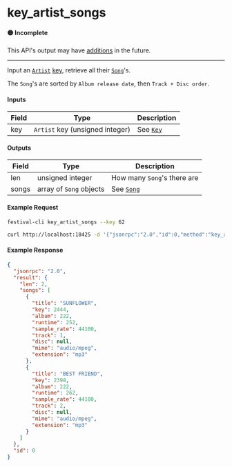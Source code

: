 # key_artist_songs

#### 🟡 Incomplete
This API's output may have [additions](../../api-stability/marker.md) in the future.

---

Input an [`Artist`](../../common-objects/artist.md) [key](../../common-objects/key.md), retrieve all their [`Song`](../../common-objects/song.md)'s.

The `Song`'s are sorted by `Album release date`, then `Track + Disc order`.

#### Inputs

| Field | Type                                           | Description |
|-------|------------------------------------------------|-------------|
| key   | `Artist` key (unsigned integer)                | See [`Key`](../../common-objects/key.md)

#### Outputs

| Field | Type                    | Description |
|-------|-------------------------|-------------|
| len   | unsigned integer        | How many `Song`'s there are
| songs | array of `Song` objects | See [`Song`](../../common-objects/song.md)

#### Example Request
```bash
festival-cli key_artist_songs --key 62
```
```bash
curl http://localhost:18425 -d '{"jsonrpc":"2.0","id":0,"method":"key_artist_songs","params":{"key":62}}'
```

#### Example Response
```json
{
  "jsonrpc": "2.0",
  "result": {
    "len": 2,
    "songs": [
      {
        "title": "SUNFLOWER",
        "key": 2444,
        "album": 222,
        "runtime": 252,
        "sample_rate": 44100,
        "track": 1,
        "disc": null,
        "mime": "audio/mpeg",
        "extension": "mp3"
      },
      {
        "title": "BEST FRIEND",
        "key": 2398,
        "album": 222,
        "runtime": 262,
        "sample_rate": 44100,
        "track": 2,
        "disc": null,
        "mime": "audio/mpeg",
        "extension": "mp3"
      }
    ]
  },
  "id": 0
}
```
